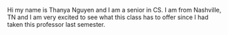 Hi my name is Thanya Nguyen and I am a senior in CS. I am from Nashville, TN and I am very excited to see what this class has to offer since I had taken this professor last semester.
